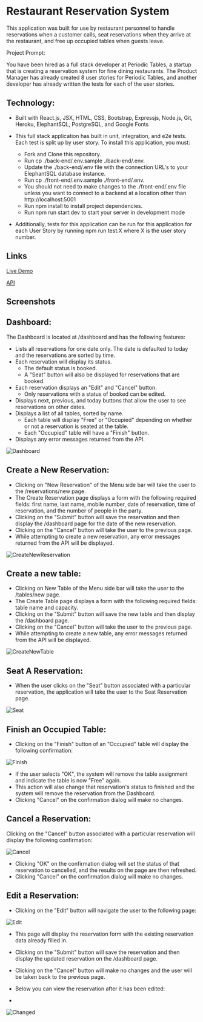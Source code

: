 # Restaurant Reservation System

This application was built for use by restaurant personnel to handle reservations when a customer calls, seat reservations when they arrive at the restaurant, and free up occupied tables when guests leave.

Project Prompt: 

  You have been hired as a full stack developer at Periodic Tables, a startup that is creating a reservation system for fine dining restaurants. The    Product Manager has already created 8 user stories for Periodic Tables, and another developer has already written the tests for each of the user stories.

## Technology:

* Built with React.js, JSX, HTML, CSS, Bootstrap, Expressjs, Node.js, Git, Heroku, ElephantSQL, PostgreSQL, and Google Fonts

* This full stack application has built in unit, integration, and e2e tests. Each test is split up by user story. To install this application, you must: 
   * Fork and Clone this repository.
   * Run cp ./back-end/.env.sample ./back-end/.env.
   * Update the ./back-end/.env file with the connection URL's to your ElephantSQL database instance.
   * Run cp ./front-end/.env.sample ./front-end/.env.
   * You should not need to make changes to the ./front-end/.env file unless you want to connect to a backend at a location other than http://localhost:5001
   * Run npm install to install project dependencies.
   * Run npm run start:dev to start your server in development mode

* Additionally, tests for this application can be run for this application for each User Story by running npm run test:X where X is the user story number. 

## Links 
[Live Demo](https://my-app-restaurant-front.herokuapp.com/dashboard)



[API](https://my-restaurant-app-back.herokuapp.com/tables)


## Screenshots

## Dashboard: 
The Dashboard is located at /dashboard and has the following features:

* Lists all reservations for one date only. The date is defaulted to today and the reservations are sorted by time.
* Each reservation will display its status.
  *   The default status is booked. 
  *   A "Seat" button will also be displayed for reservations that are booked.
* Each reservation displays an "Edit" and "Cancel" button. 
  *  Only reservations with a status of booked can be edited.
* Displays next, previous, and today buttons that allow the user to see reservations on other dates.
* Displays a list of all tables, sorted by name. 
  * Each table will display "Free" or "Occupied" depending on whether or not a reservation is seated at the table. 
  * Each "Occupied" table will have a "Finish" button.
* Displays any error messages returned from the API.

![Dashboard](Screenshots/Dashboard.png)

## Create a New Reservation: 

* Clicking on "New Reservation" of the Menu side bar will take the user to the /reservations/new page. 
* The Create Reservation page displays a form with the following required fields: first name, last name, mobile number, date of reservation, time of reservation, and the number of people in the party. 
* Clicking on the "Submit" button will save the reservation and then display the /dashboard page for the date of the new reservation. 
* Clicking on the "Cancel" button will take the user to the previous page. 
* While attempting to create a new reservation, any error messages returned from the API will be displayed.

![CreateNewReservation](Screenshots/New.png)

## Create a new table:

* Clicking on New Table of the Menu side bar will take the user to the /tables/new page. 
* The Create Table page displays a form with the following required fields: table name and capacity. 
* Clicking on the "Submit" button will save the new table and then display the /dashboard page. 
* Clicking on the "Cancel" button will take the user to the previous page. 
* While attempting to create a new table, any error messages returned from the API will be displayed.

![CreateNewTable](Screenshots/NewTable.png)

## Seat A Reservation: 

* When the user clicks on the "Seat" button associated with a particular reservation, the application will take the user to the Seat Reservation page.

![Seat](Screenshots/Seat.png)

## Finish an Occupied Table: 

* Clicking on the "Finish" button of an "Occupied" table will display the following confirmation:

![Finish](Screenshots/Finish.png)

* If the user selects "OK", the system will remove the table assignment and indicate the table is now "Free" again. 
* This action will also change that reservation's status to finished and the system will remove the reservation from the Dashboard. 
* Clicking "Cancel" on the confirmation dialog will make no changes.



## Cancel a Reservation: 

Clicking on the "Cancel" button associated with a particular reservation will display the following confirmation:

![Cancel](Screenshots/Cancel.png)

* Clicking "OK" on the confirmation dialog will set the status of that reservation to cancelled, and the results on the page are then refreshed. 
* Clicking "Cancel" on the confirmation dialog will make no changes.

## Edit a Reservation: 

* Clicking on the "Edit" button will navigate the user to the following page: 

![Edit](Screenshots/Edit.png)

* This page will display the reservation form with the existing reservation data already filled in. 
* Clicking on the "Submit" button will save the reservation and then display the updated reservation on the /dashboard page. 
* Clicking on the "Cancel" button will make no changes and the user will be taken back to the previous page.

* Below you can view the reservation after it has been edited: 
* 
![Changed](Screenshots/Changed.png)

